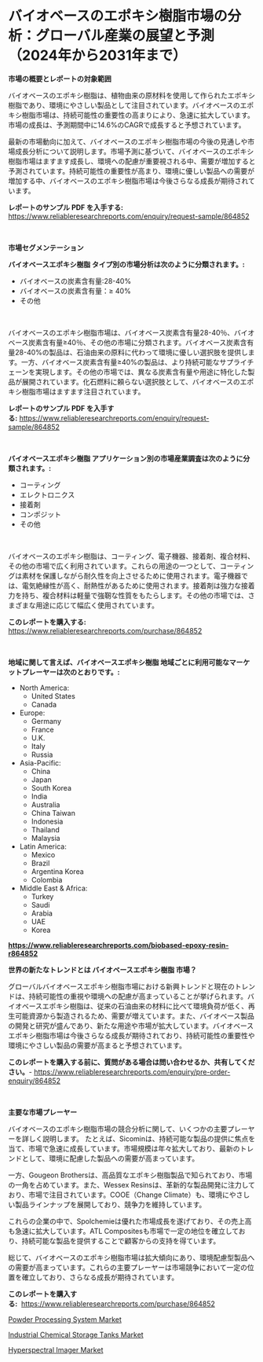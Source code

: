 <p><h1>バイオベースのエポキシ樹脂市場の分析：グローバル産業の展望と予測（2024年から2031年まで）</h1></p><p><strong>市場の概要とレポートの対象範囲</strong></p>
<p><p>バイオベースのエポキシ樹脂は、植物由来の原材料を使用して作られたエポキシ樹脂であり、環境にやさしい製品として注目されています。バイオベースのエポキシ樹脂市場は、持続可能性の重要性の高まりにより、急速に拡大しています。市場の成長は、予測期間中に14.6%のCAGRで成長すると予想されています。</p><p>最新の市場動向に加えて、バイオベースのエポキシ樹脂市場の今後の見通しや市場成長分析について説明します。市場予測に基づいて、バイオベースのエポキシ樹脂市場はますます成長し、環境への配慮が重要視される中、需要が増加すると予測されています。持続可能性の重要性が高まり、環境に優しい製品への需要が増加する中、バイオベースのエポキシ樹脂市場は今後さらなる成長が期待されています。</p></p>
<p><strong>レポートのサンプル PDF を入手する:</strong> <a href="https://www.reliableresearchreports.com/enquiry/request-sample/864852">https://www.reliableresearchreports.com/enquiry/request-sample/864852</a></p>
<p>&nbsp;</p>
<p><strong>市場セグメンテーション</strong></p>
<p><strong>バイオベースエポキシ樹脂 タイプ別の市場分析は次のように分類されます。:</strong></p>
<p><ul><li>バイオベースの炭素含有量:28-40%</li><li>バイオベースの炭素含有量：≥ 40%</li><li>その他</li></ul></p>
<p>&nbsp;</p>
<p><p>バイオベースのエポキシ樹脂市場は、バイオベース炭素含有量28-40％、バイオベース炭素含有量≥40％、その他の市場に分類されます。バイオベース炭素含有量28-40%の製品は、石油由来の原料に代わって環境に優しい選択肢を提供します。一方、バイオベース炭素含有量≥40%の製品は、より持続可能なサプライチェーンを実現します。その他の市場では、異なる炭素含有量や用途に特化した製品が展開されています。化石燃料に頼らない選択肢として、バイオベースのエポキシ樹脂市場はますます注目されています。</p></p>
<p><strong>レポートのサンプル PDF を入手する:</strong>&nbsp;<a href="https://www.reliableresearchreports.com/enquiry/request-sample/864852">https://www.reliableresearchreports.com/enquiry/request-sample/864852</a></p>
<p>&nbsp;</p>
<p><strong> バイオベースエポキシ樹脂 アプリケーション別の市場産業調査は次のように分類されます。:</strong></p>
<p><ul><li>コーティング</li><li>エレクトロニクス</li><li>接着剤</li><li>コンポジット</li><li>その他</li></ul></p>
<p>&nbsp;</p>
<p><p>バイオベースのエポキシ樹脂は、コーティング、電子機器、接着剤、複合材料、その他の市場で広く利用されています。これらの用途の一つとして、コーティングは素材を保護しながら耐久性を向上させるために使用されます。電子機器では、電気絶縁性が高く、耐熱性があるために使用されます。接着剤は強力な接着力を持ち、複合材料は軽量で強靭な性質をもたらします。その他の市場では、さまざまな用途に応じて幅広く使用されています。</p></p>
<p><strong>このレポートを購入する:</strong>&nbsp; <a href="https://www.reliableresearchreports.com/purchase/864852">https://www.reliableresearchreports.com/purchase/864852</a></p>
<p>&nbsp;</p>
<p><strong>地域に関して言えば、バイオベースエポキシ樹脂 地域ごとに利用可能なマーケットプレーヤーは次のとおりです。:</strong></p>
<p><ul>
    <li>
        North America:
        <ul>
            <li>United States</li>
            <li>Canada</li>
        </ul>
    </li>
    <li>
        Europe:
        <ul>
            <li>Germany</li>
            <li>France</li>
            <li>U.K.</li>
            <li>Italy</li>
            <li>Russia</li>
        </ul>
    </li>
    <li>
        Asia-Pacific:
        <ul>
            <li>China</li>
            <li>Japan</li>
            <li>South Korea</li>
            <li>India</li>
            <li>Australia</li>
            <li>China Taiwan</li>
            <li>Indonesia</li>
            <li>Thailand</li>
            <li>Malaysia</li>
        </ul>
    </li>
    <li>
        Latin America:
        <ul>
            <li>Mexico</li>
            <li>Brazil</li>
            <li>Argentina Korea</li>
            <li>Colombia</li>
        </ul>
    </li>
    <li>
        Middle East & Africa:
        <ul>
            <li>Turkey</li>
            <li>Saudi</li>
            <li>Arabia</li>
            <li>UAE</li>
            <li>Korea</li>
        </ul>
    </li>
    </ul></p>
<p><strong><a href="https://www.reliableresearchreports.com/biobased-epoxy-resin-r864852">https://www.reliableresearchreports.com/biobased-epoxy-resin-r864852</a></strong>&nbsp;</p>
<p><strong>世界の新たなトレンドとは バイオベースエポキシ樹脂 市場？</strong></p>
<p><p>グローバルバイオベースエポキシ樹脂市場における新興トレンドと現在のトレンドは、持続可能性の重視や環境への配慮が高まっていることが挙げられます。バイオベースエポキシ樹脂は、従来の石油由来の材料に比べて環境負荷が低く、再生可能資源から製造されるため、需要が増えています。また、バイオベース製品の開発と研究が盛んであり、新たな用途や市場が拡大しています。バイオベースエポキシ樹脂市場は今後さらなる成長が期待されており、持続可能性の重要性や環境にやさしい製品の需要が高まると予想されています。</p></p>
<p><strong>このレポートを購入する前に、質問がある場合は問い合わせるか、共有してください。</strong>- <a href="https://www.reliableresearchreports.com/enquiry/pre-order-enquiry/864852">https://www.reliableresearchreports.com/enquiry/pre-order-enquiry/864852</a></p>
<p>&nbsp;</p>
<p><strong>主要な市場プレーヤー</strong></p>
<p><p>バイオベースのエポキシ樹脂市場の競合分析に関して、いくつかの主要プレーヤーを詳しく説明します。 たとえば、Sicominは、持続可能な製品の提供に焦点を当て、市場で急速に成長しています。市場規模は年々拡大しており、最新のトレンドとして、環境に配慮した製品への需要が高まっています。</p><p>一方、Gougeon Brothersは、高品質なエポキシ樹脂製品で知られており、市場の一角を占めています。また、Wessex Resinsは、革新的な製品開発に注力しており、市場で注目されています。COOE（Change Climate）も、環境にやさしい製品ラインナップを展開しており、競争力を維持しています。</p><p>これらの企業の中で、Spolchemieは優れた市場成長を遂げており、その売上高も急速に拡大しています。ATL Compositesも市場で一定の地位を確立しており、持続可能な製品を提供することで顧客からの支持を得ています。</p><p>総じて、バイオベースのエポキシ樹脂市場は拡大傾向にあり、環境配慮型製品への需要が高まっています。これらの主要プレーヤーは市場競争において一定の位置を確立しており、さらなる成長が期待されています。</p></p>
<p><strong>このレポートを購入する:</strong>&nbsp;&nbsp;<a href="https://www.reliableresearchreports.com/purchase/864852">https://www.reliableresearchreports.com/purchase/864852</a></p>
<p><p><a href="https://github.com/fiixsa/Market-Research-Report-List-2/blob/main/powder-processing-system-market.md">Powder Processing System Market</a></p><p><a href="https://github.com/ChiragRP21/Market-Research-Report-List-4/blob/main/industrial-chemical-storage-tanks-market.md">Industrial Chemical Storage Tanks Market</a></p><p><a href="https://github.com/Airanohannonzb68e5pb53oc1/Market-Research-Report-List-2/blob/main/hyperspectral-imager-market.md">Hyperspectral Imager Market</a></p></p>